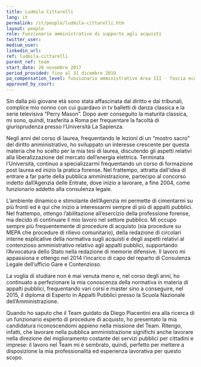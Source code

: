 ```yaml
---
title: Ludmila Cittarelli
lang: it
permalink: /it/people/ludmila-cittarelli.htm 
layout: people
role: Funzionario amministrativo di supporto agli acquisti
twitter_user: 
medium_user: 
linkedin_url:
ref: ludmila-cittarelli
parent_ref: team
start_date: 20 novembre 2017
period_provided: fino al 31 dicembre 2019
pa_compensation_level: funzionario amministrativo Area III - fascia economica F3 
approved_by_court: 
---
```

Sin dalla più giovane età sono stata affascinata dal diritto e dai tribunali, complice mio nonno con cui guardavo in tv balletti di danza classica e la serie televisiva “Perry Mason”. Dopo aver conseguito la maturità classica, mi sono, quindi, trasferita a Roma per frequentare la facoltà di giurisprudenza presso l’Università La Sapienza.

Negli anni del corso di laurea, frequentando le lezioni di un “mostro sacro” del diritto amministrativo, ho sviluppato un interesse crescente per questa materia che ho scelto per la mia tesi di laurea, discutendo gli aspetti relativi alla liberalizzazione del mercato dell’energia elettrica. Terminata l’Università, continuo a specializzarmi frequentando un corso di formazione post laurea ed inizio la pratica forense. Nel frattempo, attratta dall’idea di entrare a far parte della pubblica amministrazione, partecipo al concorso indetto dall’Agenzia delle Entrate, dove inizio a lavorare, a fine 2004, come funzionario addetto alla consulenza legale.

L’ambiente dinamico e stimolante dell’Agenzia mi permette di cimentarmi su più fronti ed è qui che inizio a interessarmi sempre di più di appalti pubblici. Nel frattempo, ottengo l’abilitazione all’esercizio della professione forense, ma decido di continuare il mio lavoro nel settore pubblico.  Mi occupo sempre più frequentemente di procedure di acquisto (sia procedure su MEPA che procedure di rilievo comunitario), della redazione di circolari interne esplicative della normativa sugli acquisti e degli aspetti relativi al contenzioso amministrativo relativo agli appalti pubblici, supportando l’Avvocatura dello Stato nella redazione di memorie difensive. Il lavoro mi appassiona e ottengo nel 2014 l’incarico di capo del reparto di Consulenza Legale dell’ufficio Gare e Contenzioso.

La voglia di studiare non è mai venuta meno e, nel corso degli anni, ho continuato a perfezionare la mia conoscenza della normativa in materia di appalti pubblici, frequentando vari corsi e master sino a conseguire, nel 2015, il diploma di Esperto in Appalti Pubblici presso la Scuola Nazionale dell’Amministrazione.

Quando ho saputo che il Team guidato da Diego Piacentini era alla ricerca di un funzionario esperto di procedure di acquisto, ho presentato la mia candidatura riconoscendomi appieno nella missione del Team. Ritengo, infatti, che lavorare nella pubblica amministrazione significhi anche lavorare nella direzione del miglioramento costante dei servizi pubblici per cittadini e imprese: il lavoro nel Team mi è sembrato, quindi, perfetto per mettere a disposizione la mia professionalità ed esperienza lavorativa per questo scopo.
